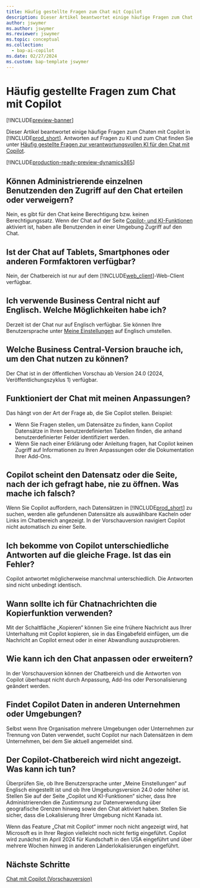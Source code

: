 ```yaml
---
title: Häufig gestellte Fragen zum Chat mit Copilot
description: Dieser Artikel beantwortet einige häufige Fragen zum Chat mit Copilot in Business Central.
author: jswymer
ms.author: jswymer
ms.reviewer: jswymer
ms.topic: conceptual
ms.collection:
  - bap-ai-copilot
ms.date: 02/27/2024
ms.custom: bap-template jswymer
---
```

# Häufig gestellte Fragen zum Chat mit Copilot

[!INCLUDE[preview-banner](includes/preview-banner.md)]

Dieser Artikel beantwortet einige häufige Fragen zum Chaten mit Copilot in [!INCLUDE[prod_short](includes/prod_short.md)]. Antworten auf Fragen zu KI und zum Chat finden Sie unter [Häufig gestellte Fragen zur verantwortungsvollen KI für den Chat mit Copilot](faqs-chat-with-copilot.md).

[!INCLUDE[production-ready-preview-dynamics365](includes/production-ready-preview-dynamics365.md)]

## Können Administrierende einzelnen Benutzenden den Zugriff auf den Chat erteilen oder verweigern?

Nein, es gibt für den Chat keine Berechtigung bzw. keinen Berechtigungssatz. Wenn der Chat auf der Seite [Copilot- und KI-Funktionen](enable-ai.md) aktiviert ist, haben alle Benutzenden in einer Umgebung Zugriff auf den Chat.
 
## Ist der Chat auf Tablets, Smartphones oder anderen Formfaktoren verfügbar?

Nein, der Chatbereich ist nur auf dem [!INCLUDE[web_client](includes/web_client.md)]-Web-Client verfügbar.

## Ich verwende Business Central nicht auf Englisch. Welche Möglichkeiten habe ich?

Derzeit ist der Chat nur auf Englisch verfügbar. Sie können Ihre Benutzersprache unter [Meine Einstellungen](ui-change-basic-settings.md#language) auf Englisch umstellen.

## Welche Business Central-Version brauche ich, um den Chat nutzen zu können?

Der Chat ist in der öffentlichen Vorschau ab Version 24.0 (2024, Veröffentlichungszyklus 1) verfügbar.

## Funktioniert der Chat mit meinen Anpassungen?

Das hängt von der Art der Frage ab, die Sie Copilot stellen. Beispiel:

- Wenn Sie Fragen stellen, um Datensätze zu finden, kann Copilot Datensätze in Ihren benutzerdefinierten Tabellen finden, die anhand benutzerdefinierter Felder identifiziert werden.
- Wenn Sie nach einer Erklärung oder Anleitung fragen, hat Copilot keinen Zugriff auf Informationen zu Ihren Anpassungen oder die Dokumentation Ihrer Add-Ons.

## Copilot scheint den Datensatz oder die Seite, nach der ich gefragt habe, nie zu öffnen. Was mache ich falsch?

Wenn Sie Copilot auffordern, nach Datensätzen in [!INCLUDE[prod_short](includes/prod_short.md)] zu suchen, werden alle gefundenen Datensätze als auswählbare Kacheln oder Links im Chatbereich angezeigt. In der Vorschauversion navigiert Copilot nicht automatisch zu einer Seite.

## Ich bekomme von Copilot unterschiedliche Antworten auf die gleiche Frage. Ist das ein Fehler?

Copilot antwortet möglicherweise manchmal unterschiedlich. Die Antworten sind nicht unbedingt identisch.

## Wann sollte ich für Chatnachrichten die Kopierfunktion verwenden?

Mit der Schaltfläche „Kopieren“ können Sie eine frühere Nachricht aus Ihrer Unterhaltung mit Copilot kopieren, sie in das Eingabefeld einfügen, um die Nachricht an Copilot erneut oder in einer Abwandlung auszuprobieren.

## Wie kann ich den Chat anpassen oder erweitern?

In der Vorschauversion können der Chatbereich und die Antworten von Copilot überhaupt nicht durch Anpassung, Add-Ins oder Personalisierung geändert werden.

## Findet Copilot Daten in anderen Unternehmen oder Umgebungen?

Selbst wenn Ihre Organisation mehrere Umgebungen oder Unternehmen zur Trennung von Daten verwendet, sucht Copilot nur nach Datensätzen in dem Unternehmen, bei dem Sie aktuell angemeldet sind.

## Der Copilot-Chatbereich wird nicht angezeigt. Was kann ich tun?

Überprüfen Sie, ob Ihre Benutzersprache unter „Meine Einstellungen“ auf Englisch eingestellt ist und ob Ihre Umgebungsversion 24.0 oder höher ist. Stellen Sie auf der Seite „Copilot und KI-Funktionen“ sicher, dass Ihre Administrierenden die Zustimmung zur Datenverwendung über geografische Grenzen hinweg sowie den Chat aktiviert haben. Stellen Sie sicher, dass die Lokalisierung Ihrer Umgebung nicht Kanada ist.

Wenn das Feature „Chat mit Copilot“ immer noch nicht angezeigt wird, hat Microsoft es in Ihrer Region vielleicht noch nicht fertig eingeführt. Copilot wird zunächst im April 2024 für Kundschaft in den USA eingeführt und über mehrere Wochen hinweg in anderen Länderlokalisierungen eingeführt.

## Nächste Schritte

[Chat mit Copilot (Vorschauversion)](chat-with-copilot.md)
